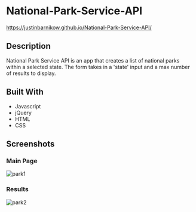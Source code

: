 # National-Park-Service-API
https://justinbarnikow.github.io/National-Park-Service-API/

## Description
National Park Service API is an app that creates a list of national parks within a selected state. The form takes in a 'state' input and a max number of results to display.

## Built With
* Javascript
* jQuery
* HTML
* CSS

## Screenshots
### Main Page
![park1](https://user-images.githubusercontent.com/76211223/127172464-025cb145-dfb4-4986-aa27-568cbb4aa419.PNG)

### Results
![park2](https://user-images.githubusercontent.com/76211223/127172473-d6f90356-1f0d-4301-9da1-b30dc3f37a8d.PNG)
